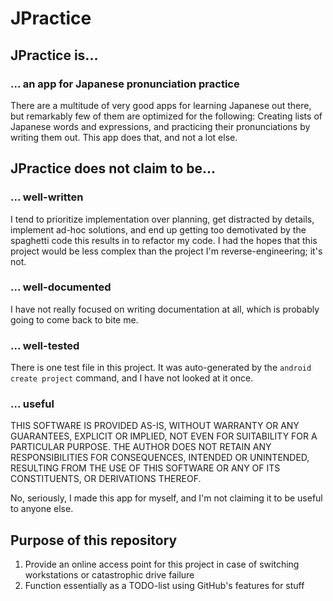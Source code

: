 # JPractice

## JPractice is...

### ... an app for Japanese pronunciation practice

There are a multitude of very good apps for learning Japanese out there, but
remarkably few of them are optimized for the following: Creating lists of
Japanese words and expressions, and practicing their pronunciations by writing
them out. This app does that, and not a lot else.

## JPractice does not claim to be...

### ... well-written

I tend to prioritize implementation over planning, get distracted by details,
implement ad-hoc solutions, and end up getting too demotivated by the spaghetti
code this results in to refactor my code. I had the hopes that this project
would be less complex than the project I'm reverse-engineering; it's not.

### ... well-documented

I have not really focused on writing documentation at all, which is probably
going to come back to bite me.

### ... well-tested

There is one test file in this project. It was auto-generated by the `android
create project` command, and I have not looked at it once.

### ... useful

THIS SOFTWARE IS PROVIDED AS-IS, WITHOUT WARRANTY OR ANY GUARANTEES, EXPLICIT OR
IMPLIED, NOT EVEN FOR SUITABILITY FOR A PARTICULAR PURPOSE. THE AUTHOR DOES NOT
RETAIN ANY RESPONSIBILITIES FOR CONSEQUENCES, INTENDED OR UNINTENDED, RESULTING
FROM THE USE OF THIS SOFTWARE OR ANY OF ITS CONSTITUENTS, OR DERIVATIONS
THEREOF.

No, seriously, I made this app for myself, and I'm not claiming it to be useful
to anyone else.

## Purpose of this repository

1. Provide an online access point for this project in case of switching
   workstations or catastrophic drive failure
2. Function essentially as a TODO-list using GitHub's features for stuff
